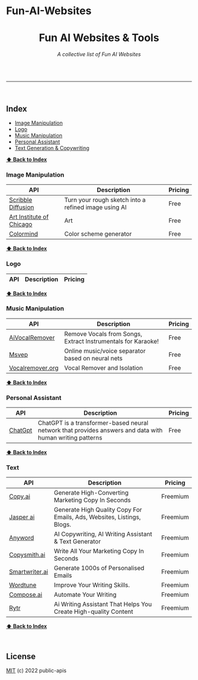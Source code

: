 # Fun-AI-Websites

<div align="center">
    <h1>Fun AI Websites & Tools</h1>
    <i>A collective list of Fun AI Websites</i>
</div>

<br />



<br />



<br />

---

<br />

## Index    
* [Image Manipulation](#image-manipuation)
* [Logo](#logo)
* [Music Manipulation](#music-manipuation)
* [Personal Assistant](#personal-assistant)
* [Text Generation & Copywriting](#text)
    <br />

**[⬆ Back to Index](#index)**
### Image Manipulation
API | Description | Pricing |
|---|---|---|
| [Scribble Diffusion](https://scribblediffusion.com/) | Turn your rough sketch into a refined image using AI | Free |
| [Art Institute of Chicago](https://api.artic.edu/docs/) | Art | Free |
| [Colormind](http://colormind.io/api-access/) | Color scheme generator | Free |


    
**[⬆ Back to Index](#index)**
### Logo
API | Description | Pricing |
|---|---|---|

  

**[⬆ Back to Index](#index)**
### Music Manipulation
API | Description | Pricing | 
|---|---|---|
| [AiVocalRemover](https://aivocalremover.com/) | Remove Vocals from Songs, Extract Instrumentals for Karaoke! | Free | 
| [Msvep](https://mvsep.com/) | Online music/voice separator based on neural nets | Free |
| [Vocalremover.org](https://vocalremover.org) | Vocal Remover and Isolation | Free |

        

**[⬆ Back to Index](#index)**
### Personal Assistant
API | Description | Pricing | 
|---|---|---|
| [ChatGpt](https://chat.openai.com/chat) | ChatGPT is a transformer-based neural network that provides answers and data with human writing patterns | Free | 



        

**[⬆ Back to Index](#index)**
### Text
API | Description | Pricing | 
|---|---|---|
| [Copy.ai](https://www.copy.ai/) | Generate High-Converting Marketing Copy In Seconds | Freemium | 
| [Jasper ai](https://www.jasper.ai/) | Generate High Quality Copy For Emails, Ads, Websites, Listings, Blogs. | Freemium | 
| [Anyword](https://anyword.com/) | AI Copywriting, AI Writing Assistant & Text Generator | Freemium | 
| [Copysmith.ai](https://copysmith.ai/) | Write All Your Marketing Copy In Seconds | Freemium | 
| [Smartwriter.ai](https://www.smartwriter.ai/) | Generate 1000s of Personalised Emails | Freemium | 
| [Wordtune](https://www.wordtune.com/) | Improve Your Writing Skills. | Freemium | 
| [Compose.ai](https://www.compose.ai/) | Automate Your Writing | Freemium | 
| [Rytr](https://rytr.me/) |  Ai Writing Assistant That Helps You Create High-quality Content | Freemium | 



**[⬆ Back to Index](#index)**

<br>

## License
[MIT](LICENSE) (c) 2022 public-apis
